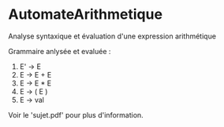 # AutomateArithmetique

Analyse syntaxique et évaluation d'une expression arithmétique

Grammaire anlysée et evaluée : 
1) E' -> E 
2) E -> E + E
3) E -> E * E
4) E -> ( E )
5) E -> val

Voir le 'sujet.pdf' pour plus d'information.